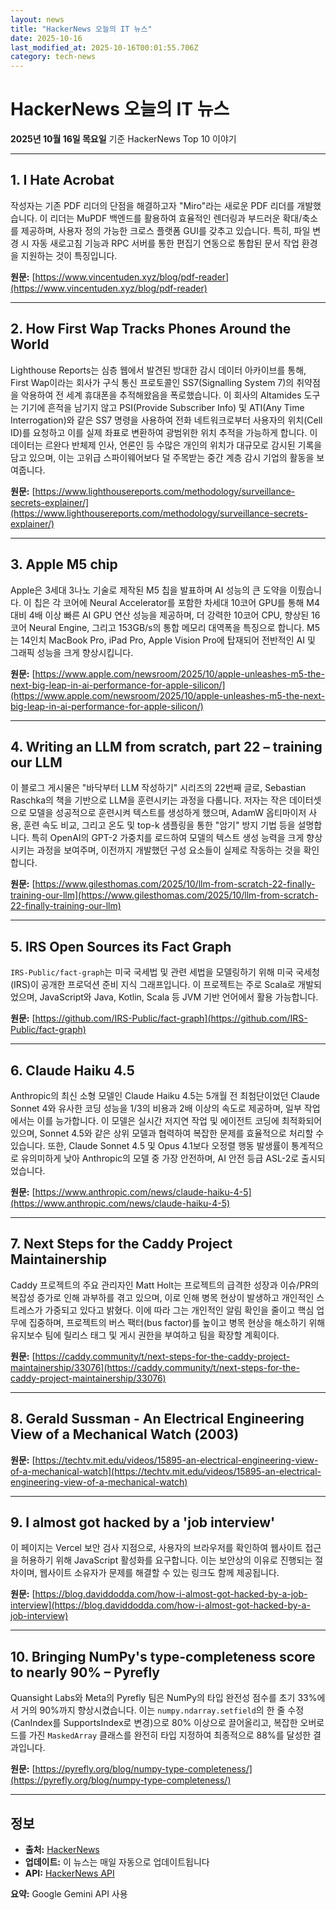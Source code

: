 ```yaml
---
layout: news
title: "HackerNews 오늘의 IT 뉴스"
date: 2025-10-16
last_modified_at: 2025-10-16T00:01:55.706Z
category: tech-news
---
```


# HackerNews 오늘의 IT 뉴스

**2025년 10월 16일 목요일** 기준 HackerNews Top 10 이야기

---


## 1. I Hate Acrobat

<div class="home-news-summary">

작성자는 기존 PDF 리더의 단점을 해결하고자 "Miro"라는 새로운 PDF 리더를 개발했습니다. 이 리더는 MuPDF 백엔드를 활용하여 효율적인 렌더링과 부드러운 확대/축소를 제공하며, 사용자 정의 가능한 크로스 플랫폼 GUI를 갖추고 있습니다. 특히, 파일 변경 시 자동 새로고침 기능과 RPC 서버를 통한 편집기 연동으로 통합된 문서 작업 환경을 지원하는 것이 특징입니다.

</div>

**원문:** [https://www.vincentuden.xyz/blog/pdf-reader](https://www.vincentuden.xyz/blog/pdf-reader)

---


## 2. How First Wap Tracks Phones Around the World

<div class="home-news-summary">

Lighthouse Reports는 심층 웹에서 발견된 방대한 감시 데이터 아카이브를 통해, First Wap이라는 회사가 구식 통신 프로토콜인 SS7(Signalling System 7)의 취약점을 악용하여 전 세계 휴대폰을 추적해왔음을 폭로했습니다. 이 회사의 Altamides 도구는 기기에 흔적을 남기지 않고 PSI(Provide Subscriber Info) 및 ATI(Any Time Interrogation)와 같은 SS7 명령을 사용하여 전화 네트워크로부터 사용자의 위치(Cell ID)를 요청하고 이를 실제 좌표로 변환하여 광범위한 위치 추적을 가능하게 합니다. 이 데이터는 르완다 반체제 인사, 언론인 등 수많은 개인의 위치가 대규모로 감시된 기록을 담고 있으며, 이는 고위급 스파이웨어보다 덜 주목받는 중간 계층 감시 기업의 활동을 보여줍니다.

</div>

**원문:** [https://www.lighthousereports.com/methodology/surveillance-secrets-explainer/](https://www.lighthousereports.com/methodology/surveillance-secrets-explainer/)

---


## 3. Apple M5 chip

<div class="home-news-summary">

Apple은 3세대 3나노 기술로 제작된 M5 칩을 발표하며 AI 성능의 큰 도약을 이뤘습니다. 이 칩은 각 코어에 Neural Accelerator를 포함한 차세대 10코어 GPU를 통해 M4 대비 4배 이상 빠른 AI GPU 연산 성능을 제공하며, 더 강력한 10코어 CPU, 향상된 16코어 Neural Engine, 그리고 153GB/s의 통합 메모리 대역폭을 특징으로 합니다. M5는 14인치 MacBook Pro, iPad Pro, Apple Vision Pro에 탑재되어 전반적인 AI 및 그래픽 성능을 크게 향상시킵니다.

</div>

**원문:** [https://www.apple.com/newsroom/2025/10/apple-unleashes-m5-the-next-big-leap-in-ai-performance-for-apple-silicon/](https://www.apple.com/newsroom/2025/10/apple-unleashes-m5-the-next-big-leap-in-ai-performance-for-apple-silicon/)

---


## 4. Writing an LLM from scratch, part 22 – training our LLM

<div class="home-news-summary">

이 블로그 게시물은 "바닥부터 LLM 작성하기" 시리즈의 22번째 글로, Sebastian Raschka의 책을 기반으로 LLM을 훈련시키는 과정을 다룹니다. 저자는 작은 데이터셋으로 모델을 성공적으로 훈련시켜 텍스트를 생성하게 했으며, AdamW 옵티마이저 사용, 훈련 속도 비교, 그리고 온도 및 top-k 샘플링을 통한 "암기" 방지 기법 등을 설명합니다. 특히 OpenAI의 GPT-2 가중치를 로드하여 모델의 텍스트 생성 능력을 크게 향상시키는 과정을 보여주며, 이전까지 개발했던 구성 요소들이 실제로 작동하는 것을 확인합니다.

</div>

**원문:** [https://www.gilesthomas.com/2025/10/llm-from-scratch-22-finally-training-our-llm](https://www.gilesthomas.com/2025/10/llm-from-scratch-22-finally-training-our-llm)

---


## 5. IRS Open Sources its Fact Graph

<div class="home-news-summary">

`IRS-Public/fact-graph`는 미국 국세법 및 관련 세법을 모델링하기 위해 미국 국세청(IRS)이 공개한 프로덕션 준비 지식 그래프입니다. 이 프로젝트는 주로 Scala로 개발되었으며, JavaScript와 Java, Kotlin, Scala 등 JVM 기반 언어에서 활용 가능합니다.

</div>

**원문:** [https://github.com/IRS-Public/fact-graph](https://github.com/IRS-Public/fact-graph)

---


## 6. Claude Haiku 4.5

<div class="home-news-summary">

Anthropic의 최신 소형 모델인 Claude Haiku 4.5는 5개월 전 최첨단이었던 Claude Sonnet 4와 유사한 코딩 성능을 1/3의 비용과 2배 이상의 속도로 제공하며, 일부 작업에서는 이를 능가합니다. 이 모델은 실시간 저지연 작업 및 에이전트 코딩에 최적화되어 있으며, Sonnet 4.5와 같은 상위 모델과 협력하여 복잡한 문제를 효율적으로 처리할 수 있습니다. 또한, Claude Sonnet 4.5 및 Opus 4.1보다 오정렬 행동 발생률이 통계적으로 유의미하게 낮아 Anthropic의 모델 중 가장 안전하며, AI 안전 등급 ASL-2로 출시되었습니다.

</div>

**원문:** [https://www.anthropic.com/news/claude-haiku-4-5](https://www.anthropic.com/news/claude-haiku-4-5)

---


## 7. Next Steps for the Caddy Project Maintainership

<div class="home-news-summary">

Caddy 프로젝트의 주요 관리자인 Matt Holt는 프로젝트의 급격한 성장과 이슈/PR의 복잡성 증가로 인해 과부하를 겪고 있으며, 이로 인해 병목 현상이 발생하고 개인적인 스트레스가 가중되고 있다고 밝혔다. 이에 따라 그는 개인적인 알림 확인을 줄이고 핵심 업무에 집중하며, 프로젝트의 버스 팩터(bus factor)를 높이고 병목 현상을 해소하기 위해 유지보수 팀에 릴리스 태그 및 게시 권한을 부여하고 팀을 확장할 계획이다.

</div>

**원문:** [https://caddy.community/t/next-steps-for-the-caddy-project-maintainership/33076](https://caddy.community/t/next-steps-for-the-caddy-project-maintainership/33076)

---


## 8. Gerald Sussman - An Electrical Engineering View of a Mechanical Watch (2003)

**원문:** [https://techtv.mit.edu/videos/15895-an-electrical-engineering-view-of-a-mechanical-watch](https://techtv.mit.edu/videos/15895-an-electrical-engineering-view-of-a-mechanical-watch)

---


## 9. I almost got hacked by a 'job interview'

<div class="home-news-summary">

이 페이지는 Vercel 보안 검사 지점으로, 사용자의 브라우저를 확인하여 웹사이트 접근을 허용하기 위해 JavaScript 활성화를 요구합니다. 이는 보안상의 이유로 진행되는 절차이며, 웹사이트 소유자가 문제를 해결할 수 있는 링크도 함께 제공됩니다.

</div>

**원문:** [https://blog.daviddodda.com/how-i-almost-got-hacked-by-a-job-interview](https://blog.daviddodda.com/how-i-almost-got-hacked-by-a-job-interview)

---


## 10. Bringing NumPy's type-completeness score to nearly 90% – Pyrefly

<div class="home-news-summary">

Quansight Labs와 Meta의 Pyrefly 팀은 NumPy의 타입 완전성 점수를 초기 33%에서 거의 90%까지 향상시켰습니다. 이는 `numpy.ndarray.setfield`의 한 줄 수정(CanIndex를 SupportsIndex로 변경)으로 80% 이상으로 끌어올리고, 복잡한 오버로드를 가진 `MaskedArray` 클래스를 완전히 타입 지정하여 최종적으로 88%를 달성한 결과입니다.

</div>

**원문:** [https://pyrefly.org/blog/numpy-type-completeness/](https://pyrefly.org/blog/numpy-type-completeness/)

---


## 정보

- **출처:** [HackerNews](https://news.ycombinator.com/)
- **업데이트:** 이 뉴스는 매일 자동으로 업데이트됩니다
- **API:** [HackerNews API](https://github.com/HackerNews/API)


**요약:** Google Gemini API 사용

